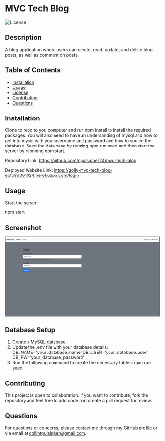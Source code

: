 
# MVC Tech Blog
    
![License](https://img.shields.io/badge/License-MIT-blue.svg)
    
## Description
A blog application where users can create, read, update, and delete blog posts, as well as comment on posts.

    
## Table of Contents
- [Installation](#installation)
- [Usage](#usage)
- [License](#license)
- [Contributing](#contributing)
- [Questions](#questions)
    
## Installation
Clone to repo to you computer and run npm install to install the required packages. You will also need to have an undersanding of mysql and how to get into mysql with you rusername and password and how to source the database. Seed the data base by running npm run seed and then start the server by rubnning npm start.

Repository Link: https://github.com/cpulsipher24/mvc-tech-blog

Deployed Website Link: https://golly-mvc-tech-blog-ecfc8d061024.herokuapp.com/login
    
## Usage
Start the server:

npm start

## Screenshot
![Screenshot](./Images/screenshot.jpg)

## Database Setup
1. Create a MySQL database.
2. Update the .env file with your database details:
DB_NAME='your_database_name'
DB_USER='your_database_user'
DB_PW='your_database_password'
3. Run the following command to create the necessary tables:
npm run seed

## Contributing
This project is open to collaboration. If you want to contribute, fork the repository and feel free to add code and create a pull request for review. 
    
## Questions
For questions or concerns, please contact me through my [GitHub profile](https://github.com/cpulsipher24) or via email at collintpulsipher@gmail.com.



